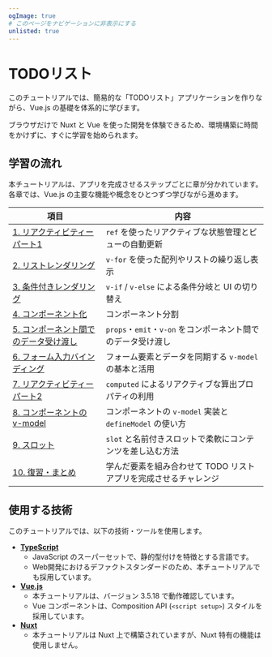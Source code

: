 ```yaml
---
ogImage: true
# このページをナビゲーションに非表示にする
unlisted: true
---
```


# TODOリスト

このチュートリアルでは、簡易的な「TODOリスト」アプリケーションを作りながら、Vue.js の基礎を体系的に学びます。

ブラウザだけで Nuxt と Vue を使った開発を体験できるため、環境構築に時間をかけずに、すぐに学習を始められます。

## 学習の流れ

本チュートリアルは、アプリを完成させるステップごとに章が分かれています。
各章では、Vue.js の主要な機能や概念をひとつずつ学びながら進めます。

| 項目                                                                  | 内容                                                             |
| --------------------------------------------------------------------- | ---------------------------------------------------------------- |
| [1. リアクティビティー パート1](todo-list/reactivity-1)               | `ref` を使ったリアクティブな状態管理とビューの自動更新           |
| [2. リストレンダリング](todo-list/list-rendering)                     | `v-for` を使った配列やリストの繰り返し表示                       |
| [3. 条件付きレンダリング](todo-list/conditional)                      | `v-if` / `v-else` による条件分岐と UI の切り替え                 |
| [4. コンポーネント化](todo-list/componentization-1)                   | コンポーネント分割                                               |
| [5. コンポーネント間でのデータ受け渡し](todo-list/componentization-2) | `props`・`emit`・`v-on` をコンポーネント間でのデータ受け渡し     |
| [6. フォーム入力バインディング](todo-list/v-model)                    | フォーム要素とデータを同期する `v-model` の基本と活用            |
| [7. リアクティビティー パート2](todo-list/reactivity-2)               | `computed` によるリアクティブな算出プロパティの利用              |
| [8. コンポーネントの v-model](todo-list/componentization-3)           | コンポーネントの `v-model` 実装と `defineModel` の使い方         |
| [9. スロット](todo-list/9.slot)                                   | `slot` と名前付きスロットで柔軟にコンテンツを差し込む方法        |
| [10. 復習・まとめ](todo-list/9-2.todo-app-goal)                       | 学んだ要素を組み合わせて TODO リストアプリを完成させるチャレンジ |

## 使用する技術

このチュートリアルでは、以下の技術・ツールを使用します。

- [**TypeScript**](https://www.typescriptlang.org/)
  - JavaScript のスーパーセットで、静的型付けを特徴とする言語です。
  - Web開発におけるデファクトスタンダードのため、本チュートリアルでも採用しています。
- [**Vue.js**](https://ja.vuejs.org/)
  - 本チュートリアルは、バージョン 3.5.18 で動作確認しています。
  - Vue コンポーネントは、Composition API (`<script setup>`) スタイルを採用しています。
- [**Nuxt**](https://nuxt.com/)
  - 本チュートリアルは Nuxt 上で構築されていますが、Nuxt 特有の機能は使用しません。
